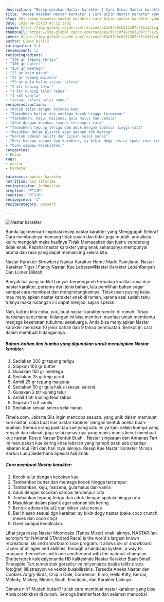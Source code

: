 ```yaml
---
description: "Resep masakan Nastar karakter | Cara Bikin Nastar karakter Yang Menggugah Selera"
title: "Resep masakan Nastar karakter | Cara Bikin Nastar karakter Yang Menggugah Selera"
slug: 681-resep-masakan-nastar-karakter-cara-bikin-nastar-karakter-yang-menggugah-selera
date: 2020-06-25T23:45:12.393Z
image: https://img-global.cpcdn.com/recipes/b53c9fa9cb932d07/751x532cq70/nastar-karakter-foto-resep-utama.jpg
thumbnail: https://img-global.cpcdn.com/recipes/b53c9fa9cb932d07/751x532cq70/nastar-karakter-foto-resep-utama.jpg
cover: https://img-global.cpcdn.com/recipes/b53c9fa9cb932d07/751x532cq70/nastar-karakter-foto-resep-utama.jpg
author: Elmer Willis
ratingvalue: 3.4
reviewcount: 11
recipeingredient:
- "300 gr tepung terigu"
- "100 gr butter"
- "150 gr mentega"
- "25 gr keju parut"
- "25 gr tepung maizena"
- "50 gr gula halus sesuai selera"
- "2 btr kuning telur"
- "1 btr kuning telur rebus"
- "1 sdt vanila"
- "sesuai selera selai nanas"
recipeinstructions:
- "Kocok telur dengan kocokan kue"
- "Tambahkan butter dan mentega kocok hingga tercampur"
- "Tambahkan, keju, maizena, gula halus dan vanila"
- "Aduk dengan kocokan sampai tercampur rata"
- "Tambahkan tepung terigu dan aduk dengan spatula hingga rata"
- "Masukkan dalam plastik agar adonan tdk kering"
- "Bentuk adonan bulat2 dan isikan selai nanas"
- "Beri hiasan sesuai dgn karakter, sy bikin dogy nastar (pake coco crunch, meses dan coco chip)"
- "Oven sampai kecoklatan."
categories:
- Resep
tags:
- nastar
- karakter

katakunci: nastar karakter 
nutrition: 152 calories
recipecuisine: Indonesian
preptime: "PT11M"
cooktime: "PT31M"
recipeyield: "1"
recipecategory: Dessert

---
```



![Nastar karakter](https://img-global.cpcdn.com/recipes/b53c9fa9cb932d07/751x532cq70/nastar-karakter-foto-resep-utama.jpg)

Bunda lagi mencari inspirasi resep nastar karakter yang Menggugah Selera? Cara membuatnya memang tidak susah dan tidak juga mudah. andaikata keliru mengolah maka hasilnya Tidak Memuaskan dan justru cenderung tidak enak. Padahal nastar karakter yang enak seharusnya mempunyai aroma dan rasa yang dapat memancing selera kita.

Nastar Karakter Strowbery Nastar Karakter Home Made Pamulang. Nastar Karakter Tiger / Fancy Nastar. Kue Lebaran#Nastar Karakter LebahRenyah Dan Lumer Dilidah.

Banyak hal yang sedikit banyak berpengaruh terhadap kualitas rasa dari nastar karakter, pertama dari jenis bahan, lalu pemilihan bahan segar sampai cara membuat dan menghidangkannya. Tidak usah pusing kalau mau menyiapkan nastar karakter enak di rumah, karena asal sudah tahu triknya maka hidangan ini dapat menjadi sajian spesial.


Nah, kali ini kita coba, yuk, buat nastar karakter sendiri di rumah. Tetap berbahan sederhana, hidangan ini bisa memberi manfaat untuk membantu menjaga kesehatan tubuhmu sekeluarga. Anda bisa menyiapkan Nastar karakter memakai 10 jenis bahan dan 9 tahap pembuatan. Berikut ini cara dalam membuat hidangannya.

<!--inarticleads1-->

##### Bahan-bahan dan bumbu yang digunakan untuk menyiapkan Nastar karakter:

1. Sediakan 300 gr tepung terigu
1. Siapkan 100 gr butter
1. Gunakan 150 gr mentega
1. Sediakan 25 gr keju parut
1. Ambil 25 gr tepung maizena
1. Sediakan 50 gr gula halus (sesuai selera)
1. Gunakan 2 btr kuning telur
1. Ambil 1 btr kuning telur rebus
1. Siapkan 1 sdt vanila
1. Sediakan sesuai selera selai nanas


Fimela.com, Jakarta Bila ingin mencoba sesuatu yang unik dalam membuat kue nastar, coba buat kue nastar karakter dengan bentuk aneka buah-buahan. Semua orang pasti tau kue yang satu ini ya kan. selain kuenya yang renyah dan nikmat, juga selai nanas-nya yang manis manis kecut membuat kue nastar. Resep Nastar Bentuk Buah - Nastar singkatan dari Annanas Tart ini merupakan kue kering khas lebaran yang hampir pasti ada disetiap lebaran Idul Fitri dan hari raya lainnya. Resep Kue Nastar Karakter Minion Kartun Lucu Sederhana Spesial Asli Enak. 

<!--inarticleads2-->

##### Cara membuat Nastar karakter:

1. Kocok telur dengan kocokan kue
1. Tambahkan butter dan mentega kocok hingga tercampur
1. Tambahkan, keju, maizena, gula halus dan vanila
1. Aduk dengan kocokan sampai tercampur rata
1. Tambahkan tepung terigu dan aduk dengan spatula hingga rata
1. Masukkan dalam plastik agar adonan tdk kering
1. Bentuk adonan bulat2 dan isikan selai nanas
1. Beri hiasan sesuai dgn karakter, sy bikin dogy nastar (pake coco crunch, meses dan coco chip)
1. Oven sampai kecoklatan.


Lihat juga resep Nastar Mooncake (Tanpa Mixer) enak lainnya. NASTAR (an acronym for NAtional STAndard Race) is the world&#39;s largest known recreational ski and snowboard race program. It allows ski or snowboard racers of all ages and abilities, through a handicap system, a way to compare themselves with one another and with the national champion. Shutterstock koleksiyonunda HD kalitesinde Nastar Karakter Buah Small Pineapple Tart temalı stok görseller ve milyonlarca başka telifsiz stok fotoğraf, illüstrasyon ve vektör bulabilirsiniz. Tersedia Aneka Nastar dan Cookies Angry Birds, Chip n Dale, Doraemon, Elmo, Hello Kitty, Keropi, Melody, Mickey, Minnie, Buah, Emoticon, dan Karakter Lainnya. 

Gimana nih? Mudah bukan? Itulah cara membuat nastar karakter yang bisa Anda praktikkan di rumah. Semoga bermanfaat dan selamat mencoba!

